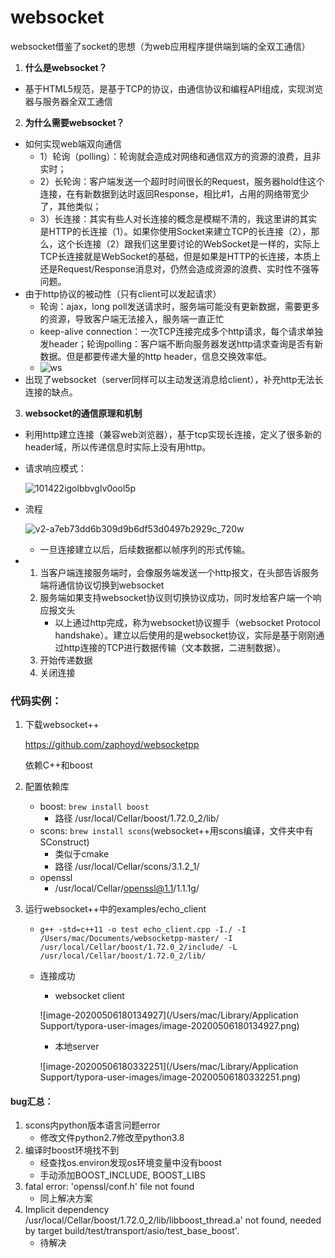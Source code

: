 # websocket

websocket借鉴了socket的思想（为web应用程序提供端到端的全双工通信）

1. **什么是websocket？**

* 基于HTML5规范，是基于TCP的协议，由通信协议和编程API组成，实现浏览器与服务器全双工通信



2. **为什么需要websocket？**

* 如何实现web端双向通信
  * 1）轮询（polling）：轮询就会造成对网络和通信双方的资源的浪费，且非实时；
  * 2）长轮询：客户端发送一个超时时间很长的Request，服务器hold住这个连接，在有新数据到达时返回Response，相比#1，占用的网络带宽少了，其他类似；
  * 3）长连接：其实有些人对长连接的概念是模糊不清的，我这里讲的其实是HTTP的长连接（1）。如果你使用Socket来建立TCP的长连接（2），那么，这个长连接（2）跟我们这里要讨论的WebSocket是一样的，实际上TCP长连接就是WebSocket的基础，但是如果是HTTP的长连接，本质上还是Request/Response消息对，仍然会造成资源的浪费、实时性不强等问题。
* 由于http协议的被动性（只有client可以发起请求）
  * 轮询：ajax，long poll发送请求时，服务端可能没有更新数据，需要更多的资源，导致客户端无法接入，服务端一直正忙
  * keep-alive connection：一次TCP连接完成多个http请求，每个请求单独发header；轮询polling：客户端不断向服务器发送http请求查询是否有新数据。但是都要传递大量的http header，信息交换效率低。
  * ![ws](https://www.runoob.com/wp-content/uploads/2016/03/ws.png)
* 出现了websocket（server同样可以主动发送消息给client），补充http无法长连接的缺点。



3. **websocket的通信原理和机制**

* 利用http建立连接（兼容web浏览器），基于tcp实现长连接，定义了很多新的header域，所以传递信息时实际上没有用http。

* 请求响应模式：

  ![101422igolbbvglv0ool5p](http://www.52im.net/data/attachment/forum/201712/13/101422igolbbvglv0ool5p.png)

* 流程

  ![v2-a7eb73dd6b309d9b6df53d0497b2929c_720w](https://pic2.zhimg.com/80/v2-a7eb73dd6b309d9b6df53d0497b2929c_720w.jpg)

  * 一旦连接建立以后，后续数据都以帧序列的形式传输。

* 1. 当客户端连接服务端时，会像服务端发送一个http报文，在头部告诉服务端将通信协议切换到websocket
  2. 服务端如果支持websocket协议则切换协议成功，同时发给客户端一个响应报文头
     * 以上通过http完成，称为websocket协议握手（websocket Protocol handshake）。建立以后使用的是websocket协议，实际是基于刚刚通过http连接的TCP进行数据传输（文本数据，二进制数据）。
  3. 开始传递数据
  4. 关闭连接



### 代码实例：

1. 下载websocket++

   https://github.com/zaphoyd/websocketpp 

   依赖C++和boost

2. 配置依赖库

   * boost: `brew install boost`
     * 路径 /usr/local/Cellar/boost/1.72.0_2/lib/
   * scons: `brew install scons`(websocket++用scons编译，文件夹中有SConstruct)
     * 类似于cmake
     * 路径 /usr/local/Cellar/scons/3.1.2_1/
   * openssl
     * /usr/local/Cellar/openssl@1.1/1.1.1g/

3. 运行websocket++中的examples/echo_client

   * `g++ -std=c++11 -o test echo_client.cpp -I./ -I /Users/mac/Documents/websocketpp-master/ -I /usr/local/Cellar/boost/1.72.0_2/include/ -L /usr/local/Cellar/boost/1.72.0_2/lib/`
   
   * 连接成功
   
     * websocket client
   
     ![image-20200506180134927](/Users/mac/Library/Application Support/typora-user-images/image-20200506180134927.png)
   
     * 本地server
   
     ![image-20200506180332251](/Users/mac/Library/Application Support/typora-user-images/image-20200506180332251.png)



#### bug汇总：

1. scons内python版本语言问题error 
   * 修改文件python2.7修改至python3.8
2. 编译时boost环境找不到
   * 经查找os.environ发现os环境变量中没有boost
   * 手动添加BOOST_INCLUDE, BOOST_LIBS
3. fatal error: 
         'openssl/conf.h' file not found
   * 同上解决方案
4. Implicit dependency /usr/local/Cellar/boost/1.72.0_2/lib/libboost_thread.a' not found, needed by target build/test/transport/asio/test_base_boost'.
     * 待解决


